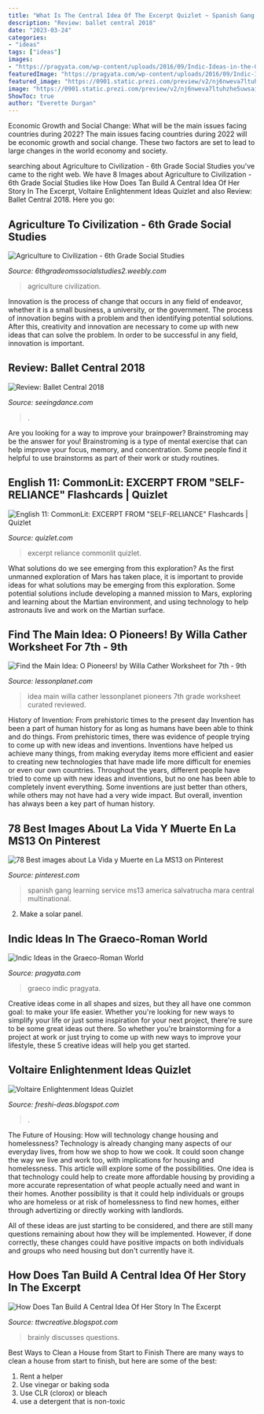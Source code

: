 ```yaml
---
title: "What Is The Central Idea Of The Excerpt Quizlet ~ Spanish Gang Learning Service Ms13 America Salvatrucha Mara Central Multinational"
description: "Review: ballet central 2018"
date: "2023-03-24"
categories:
- "ideas"
tags: ["ideas"]
images:
- "https://pragyata.com/wp-content/uploads/2016/09/Indic-Ideas-in-the-Graeco-Roman-World-1024x540.jpg"
featuredImage: "https://pragyata.com/wp-content/uploads/2016/09/Indic-Ideas-in-the-Graeco-Roman-World-1024x540.jpg"
featured_image: "https://0901.static.prezi.com/preview/v2/nj6nweva7ltuhzhe5uwsaifexp6jc3sachvcdoaizecfr3dnitcq_3_0.png"
image: "https://0901.static.prezi.com/preview/v2/nj6nweva7ltuhzhe5uwsaifexp6jc3sachvcdoaizecfr3dnitcq_3_0.png"
ShowToc: true
author: "Everette Durgan"
---
```



Economic Growth and Social Change: What will be the main issues facing countries during 2022?
The main issues facing countries during 2022 will be economic growth and social change. These two factors are set to lead to large changes in the world economy and society.

	

		
searching about Agriculture to Civilization - 6th Grade Social Studies you've came to the right web. We have 8 Images about Agriculture to Civilization - 6th Grade Social Studies like How Does Tan Build A Central Idea Of Her Story In The Excerpt, Voltaire Enlightenment Ideas Quizlet and also Review: Ballet Central 2018. Here you go:
		
    
## Agriculture To Civilization - 6th Grade Social Studies

<img loading=lazy src="http://6thgradeomssocialstudies2.weebly.com/uploads/5/2/6/7/52671371/ku7-1-1-ag-civ-infographic_1.jpg" onerror="this.onerror=null;this.src='https://tse4.mm.bing.net/th?id=OIP.G-QsjXlUoGG4LSGMS42inwAAAA&amp;pid=15.1';" alt="Agriculture to Civilization - 6th Grade Social Studies">

_Source: 6thgradeomssocialstudies2.weebly.com_

>agriculture civilization. 

	

Innovation is the process of change that occurs in any field of endeavor, whether it is a small business, a university, or the government. The process of innovation begins with a problem and then identifying potential solutions. After this, creativity and innovation are necessary to come up with new ideas that can solve the problem. In order to be successful in any field, innovation is important.

    
## Review: Ballet Central 2018

<img loading=lazy src="https://www.seeingdance.com/wp-content/uploads/2018/05/Ballet-Central-Black-Swan-180527.jpg" onerror="this.onerror=null;this.src='https://tse3.mm.bing.net/th?id=OIP.e1j_RLt2mYGybT9KgfeuCAAAAA&amp;pid=15.1';" alt="Review: Ballet Central 2018">

_Source: seeingdance.com_

>. 

	

Are you looking for a way to improve your brainpower? Brainstroming may be the answer for you! Brainstroming is a type of mental exercise that can help improve your focus, memory, and concentration. Some people find it helpful to use brainstorms as part of their work or study routines.

    
## English 11: CommonLit: EXCERPT FROM &quot;SELF-RELIANCE&quot; Flashcards | Quizlet

<img loading=lazy src="https://up.quizlet.com/qss6n-5tg3F-256s.jpg" onerror="this.onerror=null;this.src='https://tse1.mm.bing.net/th?id=OIP.oy9obQW6SoAOxUpTXNGlwAAAAA&amp;pid=15.1';" alt="English 11: CommonLit: EXCERPT FROM &quot;SELF-RELIANCE&quot; Flashcards | Quizlet">

_Source: quizlet.com_

>excerpt reliance commonlit quizlet. 

	

What solutions do we see emerging from this exploration?
As the first unmanned exploration of Mars has taken place, it is important to provide ideas for what solutions may be emerging from this exploration. Some potential solutions include developing a manned mission to Mars, exploring and learning about the Martian environment, and using technology to help astronauts live and work on the Martian surface.

    
## Find The Main Idea: O Pioneers! By Willa Cather Worksheet For 7th - 9th

<img loading=lazy src="https://content.lessonplanet.com/resources/thumbnails/308860/original/cgrmlwnvbnzlcnqymdeymdgyos0zmtkzms14y2lnamkuanbn.jpg?1414434961" onerror="this.onerror=null;this.src='https://tse2.mm.bing.net/th?id=OIP.qB7TK1uanjee6om1a6_tiAAAAA&amp;pid=15.1';" alt="Find the Main Idea: O Pioneers! by Willa Cather Worksheet for 7th - 9th">

_Source: lessonplanet.com_

>idea main willa cather lessonplanet pioneers 7th grade worksheet curated reviewed. 

	

History of Invention: From prehistoric times to the present day
Invention has been a part of human history for as long as humans have been able to think and do things. From prehistoric times, there was evidence of people trying to come up with new ideas and inventions. Inventions have helped us achieve many things, from making everyday items more efficient and easier to creating new technologies that have made life more difficult for enemies or even our own countries. Throughout the years, different people have tried to come up with new ideas and inventions, but no one has been able to completely invent everything. Some inventions are just better than others, while others may not have had a very wide impact. But overall, invention has always been a key part of human history.

    
## 78 Best Images About La Vida Y Muerte En La MS13 On Pinterest

<img loading=lazy src="https://s-media-cache-ak0.pinimg.com/736x/8d/cf/df/8dcfdfdaecf0c9924dd9cac8cc424a26.jpg" onerror="this.onerror=null;this.src='https://tse4.mm.bing.net/th?id=OIP.1Ed2BQA1X9q9KUMzkneAkwHaNL&amp;pid=15.1';" alt="78 Best images about La Vida y Muerte en La MS13 on Pinterest">

_Source: pinterest.com_

>spanish gang learning service ms13 america salvatrucha mara central multinational. 

	

2. Make a solar panel.

    
## Indic Ideas In The Graeco-Roman World

<img loading=lazy src="https://pragyata.com/wp-content/uploads/2016/09/Indic-Ideas-in-the-Graeco-Roman-World-1024x540.jpg" onerror="this.onerror=null;this.src='https://tse2.mm.bing.net/th?id=OIP.2WWiiMJwVbu7YhUs2v0oxAHaD5&amp;pid=15.1';" alt="Indic Ideas in the Graeco-Roman World">

_Source: pragyata.com_

>graeco indic pragyata. 

	

Creative ideas come in all shapes and sizes, but they all have one common goal: to make your life easier. Whether you're looking for new ways to simplify your life or just some inspiration for your next project, there're sure to be some great ideas out there. So whether you're brainstorming for a project at work or just trying to come up with new ways to improve your lifestyle, these 5 creative ideas will help you get started.

    
## Voltaire Enlightenment Ideas Quizlet

<img loading=lazy src="https://0901.static.prezi.com/preview/v2/nj6nweva7ltuhzhe5uwsaifexp6jc3sachvcdoaizecfr3dnitcq_3_0.png" onerror="this.onerror=null;this.src='https://tse1.mm.bing.net/th?id=OIP.ljV9jA940DZXNsIRj2gBdAHaEK&amp;pid=15.1';" alt="Voltaire Enlightenment Ideas Quizlet">

_Source: freshi-deas.blogspot.com_

>. 

	

The Future of Housing: How will technology change housing and homelessness?
Technology is already changing many aspects of our everyday lives, from how we shop to how we cook. It could soon change the way we live and work too, with implications for housing and homelessness. This article will explore some of the possibilities. 
One idea is that technology could help to create more affordable housing by providing a more accurate representation of what people actually need and want in their homes. Another possibility is that it could help individuals or groups who are homeless or at risk of homelessness to find new homes, either through advertizing or directly working with landlords. 

All of these ideas are just starting to be considered, and there are still many questions remaining about how they will be implemented. However, if done correctly, these changes could have positive impacts on both individuals and groups who need housing but don't currently have it.

    
## How Does Tan Build A Central Idea Of Her Story In The Excerpt

<img loading=lazy src="https://us-static.z-dn.net/files/da8/7efab556358e088aaed5380cdd49647f.jpeg" onerror="this.onerror=null;this.src='https://tse3.mm.bing.net/th?id=OIP.E-ZhLLkDBtVIoWVsJK3VIgHaNK&amp;pid=15.1';" alt="How Does Tan Build A Central Idea Of Her Story In The Excerpt">

_Source: ttwcreative.blogspot.com_

>brainly discusses questions. 

	

Best Ways to Clean a House from Start to Finish
There are many ways to clean a house from start to finish, but here are some of the best: 
1. Rent a helper 
2. Use vinegar or baking soda 
3. Use CLR (clorox) or bleach 
4. use a detergent that is non-toxic 

